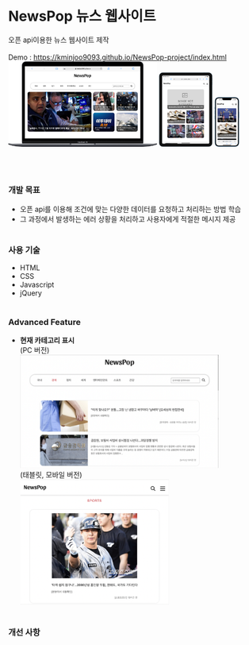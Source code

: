 # NewsPop 뉴스 웹사이트

오픈 api이용한 뉴스 웹사이트 제작 <br><br>
Demo : https://kminjoo9093.github.io/NewsPop-project/index.html
<br>
<img src="images/readme/pc_demo1.png" width="300"/>
<img src="images/readme/tablet_demo.png" height="150"/>
<img src="images/readme/mobile_demo.png" height="100"/>

<br><br>

### **개발 목표**

- 오픈 api를 이용해 조건에 맞는 다양한 데이터를 요청하고 처리하는 방법 학습<br>
- 그 과정에서 발생하는 에러 상황을 처리하고 사용자에게 적절한 메시지 제공
  <br><br>

### **사용 기술**

- HTML
- CSS
- Javascript
- jQuery
  <br><br>

### **Advanced Feature**

- **현재 카테고리 표시**<br>
  (PC 버전)<br>
  <img src="images/readme/subpage-feature-01.png" width="400"/><br>
  (태블릿, 모바일 버전)<br>
  <img src="images/readme/subpage-feature-02.png" width="300"/>
  <br><br>

### **개선 사항**
